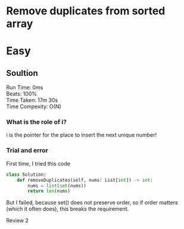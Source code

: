 
Remove duplicates from sorted array
=========
# Easy
## Soultion
Run Time: 0ms      
Beats: 100%      
Time Taken: 17m 30s      
Time Compexity: O(N)

### What is the role of i?
i is the pointer for the place to insert the next unique number!   

### Trial and error
First time, I tried this code   
```python
class Solution:
    def removeDuplicates(self, nums: List[int]) -> int:
        nums = list(set(nums))
        return len(nums)
```

But I failed, because set() does not preserve order, so if order matters (which it often does), this breaks the requirement.

Review 2
